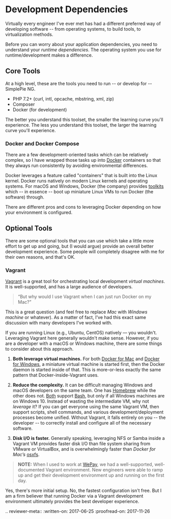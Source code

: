 # Development Dependencies

Virtually every engineer I've ever met has had a different preferred way of developing software -- from operating systems, to build tools, to virtualization methods.

Before you can worry about your application dependencies, you need to understand your _runtime dependencies_. The operating system you use for runtime/development makes a difference.

## Core Tools

At a high level, these are the tools you need to run -- or develop for -- SimplePie NG.

* PHP 7.2+ (curl, intl, opcache, mbstring, xml, zip)
* Composer
* Docker (for development)

The better you understand this toolset, the smaller the learning curve you'll experience. The less you understand this toolset, the larger the learning curve you'll experience.

### Docker and Docker Compose

There are a few development-oriented tasks which can be relatively complex, so I have wrapped those tasks up into [Docker] containers so that they always run consistently by avoiding environmental differences.

Docker leverages a feature called "containers" that is built into the Linux kernel. Docker runs natively on modern Linux kernels and operating systems. For macOS and Windows, Docker (the company) provides [toolkits][docker-toolkits] which -- in essence -- boot up miniature Linux VMs to run Docker (the software) through.

There are different pros and cons to leveraging Docker depending on how your environment is configured.

## Optional Tools

There are some optional tools that you can use which take a little more effort to get up and going, but (I would argue) provide an overall better development experience. Some people will completely disagree with me for their own reasons, and that's OK.

### Vagrant

[Vagrant] is a great tool for orchestrating local development _virtual machines_. It is well-supported, and has a large audience of developers.

> “But why would I use Vagrant when I can just run Docker on my Mac?”

This is a great question (and feel free to replace _Mac_ with _Windows machine_ or whatever). As a matter of fact, I've had this exact same discussion with many developers I've worked with.

If you are running Linux (e.g., Ubuntu, CentOS) natively — you wouldn't. Leveraging Vagrant here generally wouldn't make sense. However, if you are a developer with a macOS or Windows machine, there are some things to consider about this approach.

1. **Both leverage virtual machines.** For both [Docker for Mac] and [Docker for Windows], a miniature virtual machine is started first, then the Docker daemon is started inside of that. This is more-or-less exactly the same pattern that Docker-inside-Vagrant uses.

1. **Reduce the complexity.** It can be difficult managing Windows and macOS developers on the same team. One has [Homebrew] while the other does not. [Both](https://github.com/skyzyx/bash-mac) support [Bash](https://msdn.microsoft.com/en-us/commandline/wsl/about), but only if all Windows machines are on Windows 10. Instead of wasting the intermediate VM, why not _leverage_ it? If you can get everyone using the same Vagrant VM, then support scripts, shell commands, and various development/deployment processes become unified. Without Vagrant, it falls entirely on you -- the developer -- to correctly install and configure all of the necessary software.

1. **Disk I/O is faster.** Generally speaking, leveraging NFS or Samba inside a Vagrant VM provides faster disk I/O than file system sharing from VMware or VirtualBox, and is overwhelmingly faster than _Docker for Mac’s_ [osxfs].

> **NOTE:** When I used to work at [WePay](https://wepay.com), we had a well-supported, well-documented Vagrant environment. New engineers were able to ramp up and get their development environment up and running on the first day.

Yes, there's more initial setup. No, the fastest configuration isn't free. But I am a firm believer that running Docker via a Vagrant development environment ultimately provides the best developer experience.

.. reviewer-meta::
   :written-on: 2017-06-25
   :proofread-on: 2017-11-26

  [Docker]: https://www.docker.com
  [Docker for Mac]: https://store.docker.com/editions/community/docker-ce-desktop-mac
  [Docker for Windows]: https://store.docker.com/editions/community/docker-ce-desktop-windows
  [docker-toolkits]: https://www.docker.com/community-edition
  [Homebrew]: https://brew.sh
  [osxfs]: https://docs.docker.com/docker-for-mac/osxfs/
  [Vagrant]: https://www.vagrantup.com
